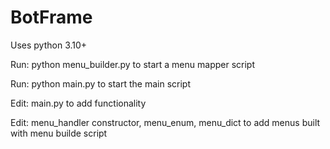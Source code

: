 # BotFrame

Uses python 3.10+

Run: python menu_builder.py to start a menu mapper script

Run: python main.py to start the main script

Edit: main.py to add functionality

Edit: menu_handler constructor, menu_enum, menu_dict to add menus built with menu builde script
